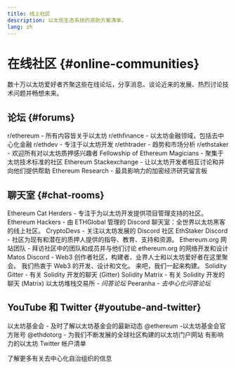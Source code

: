 ```yaml
---
title: 线上社区
description: 以太坊生态系统的资助方案清单。
lang: zh
---
```


# 在线社区 {#online-communities}

数十万以太坊爱好者齐聚这些在线论坛，分享消息、谈论近来的发展、热烈讨论技术问题并畅想未来。

## 论坛 {#forums}

<SocialListItem socialIcon="reddit"><Link href="https://www.reddit.com/r/ethereum">r/ethereum</Link> - 所有内容皆关乎以太坊</SocialListItem>
<SocialListItem socialIcon="reddit"><Link href="https://www.reddit.com/r/ethfinance/">r/ethfinance</Link> - 以太坊金融领域，包括去中心化金融</SocialListItem>
<SocialListItem socialIcon="reddit"><Link href="https://www.reddit.com/r/ethdev/">r/ethdev</Link> - 专注于以太坊开发</SocialListItem>
<SocialListItem socialIcon="reddit"><Link href="https://www.reddit.com/r/ethtrader/">r/ethtrader</Link> - 趋势和市场分析</SocialListItem>
<SocialListItem socialIcon="reddit"><Link href="https://www.reddit.com/r/ethstaker/">r/ethstaker</Link> - 欢迎所有对以太坊质押感兴趣者</SocialListItem>
<SocialListItem socialIcon="webpage"><Link href="https://ethereum-magicians.org">Fellowship of Ethereum Magicians</Link> - 聚集于太坊技术标准的社区</SocialListItem>
<SocialListItem socialIcon="stackExchange"><Link href="https://ethereum.stackexchange.com">Ethereum Stackexchange</Link> - 让以太坊开发者相互讨论和并向他们提供帮助</SocialListItem>
<SocialListItem socialIcon="webpage"><Link href="https://ethresear.ch">Ethereum Research</Link> - 最具影响力的加密经济研究留言板</SocialListItem>

## 聊天室 {#chat-rooms}

<SocialListItem socialIcon="discord"><Link href="https://discord.com/invite/Nz6rtfJ8Cu">Ethereum Cat Herders</Link> - 专注于为以太坊开发提供项目管理支持的社区。</SocialListItem>
<SocialListItem socialIcon="discord"><Link href="https://ethglobal.com/discord">Ethereum Hackers</Link> - 由 ETHGlobal 管理的 Discord 聊天室：全世界以太坊黑客的线上社区。</SocialListItem>
<SocialListItem socialIcon="discord"><Link href="https://discord.gg/5W5tVb3">CryptoDevs</Link> - 关注以太坊发展的 Discord 社区</SocialListItem>
<SocialListItem socialIcon="discord"><Link href="https://discord.gg/ethstaker">EthStaker Discord</Link> - 社区为现有和潜在的质押人提供的指导、教育、支持和资源。</SocialListItem>
<SocialListItem socialIcon="discord"><Link href="https://discord.gg/ethereum-org">Ethereum.org 网站团队</Link> - 拜访社区中的团队和成员并与他们讨论 ethereum.org 的网络开发和设计</SocialListItem>
<SocialListItem socialIcon="discord"><Link href="https://discord.matos.club/">Matos Discord</Link> - Web3 创作者社区，构建者、业界人士和以太坊爱好者在这里聚会。 我们热衷于 Web3 的开发、设计和文化。 来吧，我们一起来构建。</SocialListItem>
<SocialListItem socialIcon="webpage"><Link href="https://gitter.im/ethereum/solidity">Solidity Gitter</Link> - 有关 Solidity 开发的聊天 (Gitter)</SocialListItem>
<SocialListItem socialIcon="webpage"><Link href="https://matrix.to/#/#ethereum_solidity:gitter.im">Solidity Matrix</Link> - 有关 Solidity 开发的聊天 (Matrix)</SocialListItem>
<SocialListItem socialIcon="webpage"><Link href="https://ethereum.stackexchange.com/">以太坊堆栈交易所</Link> *- 问答论坛*</SocialListItem>
<SocialListItem socialIcon="webpage"><Link href="https://peeranha.io/">Peeranha</Link> *- 去中心化问答论坛*</SocialListItem>

## YouTube 和 Twitter {#youtube-and-twitter}

<SocialListItem socialIcon="youtube"><Link href="https://www.youtube.com/c/EthereumFoundation">以太坊基金会</Link> - 及时了解以太坊基金会的最新动态</SocialListItem>
<SocialListItem socialIcon="twitter"><Link href="https://twitter.com/ethereum">@ethereum</Link> -以太坊基金会官方账号</SocialListItem>
<SocialListItem socialIcon="twitter"><Link href="https://twitter.com/ethdotorg">@ethdotorg</Link> - 为我们不断发展的全球社区构建的以太坊门户网站</SocialListItem>
<SocialListItem socialIcon="webpage"><Link href="https://hive.one/c/ethereum?page=1">有影响力的以太坊 Twitter 帐户清单</Link></SocialListItem>

<Divider />

<Callout emoji=":classical_building:" titleKey="page-community:page-community-daos-callout-title" descriptionKey="page-community:page-community-daos-callout-description">
  <div>
    <ButtonLink href="/community/get-involved/#decentralized-autonomous-organizations-daos">
      了解更多有关去中心化自治组织的信息
    </ButtonLink>
  </div>
</Callout>
